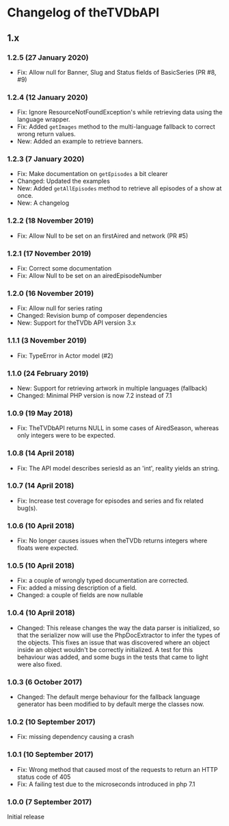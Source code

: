 # Changelog of theTVDbAPI

## 1.x


### 1.2.5 (27 January 2020)

- Fix: Allow null for Banner, Slug and Status fields of BasicSeries (PR #8, #9)

### 1.2.4 (12 January 2020)

- Fix: Ignore ResourceNotFoundException's while retrieving data using the language wrapper.
- Fix: Added `getImages` method to the multi-language fallback to correct wrong return values.
- New: Added an example to retrieve banners. 

### 1.2.3 (7 January 2020)

- Fix: Make documentation on `getEpisodes` a bit clearer
- Changed: Updated the examples
- New: Added `getAllEpisodes` method to retrieve all episodes of a show at once.
- New: A changelog

### 1.2.2 (18 November 2019)

- Fix: Allow Null to be set on an firstAired and network (PR #5)

### 1.2.1 (17 November 2019)

- Fix: Correct some documentation
- Fix: Allow Null to be set on an airedEpisodeNumber


### 1.2.0 (16 November 2019)

- Fix: Allow null for series rating
- Changed: Revision bump of composer dependencies
- New: Support for theTVDb API version 3.x

### 1.1.1 (3 November 2019)

- Fix: TypeError in Actor model (#2)

### 1.1.0 (24 February 2019)

- New: Support for retrieving artwork in multiple languages (fallback)
- Changed: Minimal PHP version is now 7.2 instead of 7.1

### 1.0.9 (19 May 2018)

- Fix: TheTVDbAPI returns NULL in some cases of AiredSeason, whereas only integers were to be expected.

### 1.0.8 (14 April 2018)

- Fix: The API model describes seriesId as an 'int', reality yields an string.

### 1.0.7 (14 April 2018)

- Fix: Increase test coverage for episodes and series and fix related bug(s).

### 1.0.6 (10 April 2018)

- Fix: No longer causes issues when theTVDb returns integers where floats were expected.

### 1.0.5 (10 April 2018)

- Fix: a couple of wrongly typed documentation are corrected.
- Fix: added a missing description of a field.
- Changed: a couple of fields are now nullable

### 1.0.4 (10 April 2018)

- Changed: This release changes the way the data parser is initialized, so that the serializer now will use the PhpDocExtractor to infer the types of the objects. This fixes an issue that was discovered where an object inside an object wouldn't be correctly initialized. A test for this behaviour was added, and some bugs in the tests that came to light were also fixed.

### 1.0.3 (6 October 2017)

- Changed: The default merge behaviour for the fallback language generator has been modified to by default merge the classes now.

### 1.0.2 (10 September 2017)

- Fix: missing dependency causing a crash

### 1.0.1 (10 September 2017)

- Fix: Wrong method that caused most of the requests to return an HTTP status code of 405
- Fix: A failing test due to the microseconds introduced in php 7.1

### 1.0.0 (7 September 2017)

Initial release
